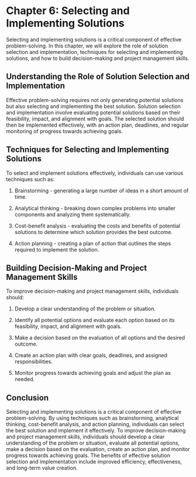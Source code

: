 Chapter 6: Selecting and Implementing Solutions
===============================================

Selecting and implementing solutions is a critical component of effective problem-solving. In this chapter, we will explore the role of solution selection and implementation, techniques for selecting and implementing solutions, and how to build decision-making and project management skills.

Understanding the Role of Solution Selection and Implementation
---------------------------------------------------------------

Effective problem-solving requires not only generating potential solutions but also selecting and implementing the best solution. Solution selection and implementation involve evaluating potential solutions based on their feasibility, impact, and alignment with goals. The selected solution should then be implemented effectively, with an action plan, deadlines, and regular monitoring of progress towards achieving goals.

Techniques for Selecting and Implementing Solutions
---------------------------------------------------

To select and implement solutions effectively, individuals can use various techniques such as:

1. Brainstorming - generating a large number of ideas in a short amount of time.

2. Analytical thinking - breaking down complex problems into smaller components and analyzing them systematically.

3. Cost-benefit analysis - evaluating the costs and benefits of potential solutions to determine which solution provides the best outcome.

4. Action planning - creating a plan of action that outlines the steps required to implement the solution.

Building Decision-Making and Project Management Skills
------------------------------------------------------

To improve decision-making and project management skills, individuals should:

1. Develop a clear understanding of the problem or situation.

2. Identify all potential options and evaluate each option based on its feasibility, impact, and alignment with goals.

3. Make a decision based on the evaluation of all options and the desired outcome.

4. Create an action plan with clear goals, deadlines, and assigned responsibilities.

5. Monitor progress towards achieving goals and adjust the plan as needed.

Conclusion
----------

Selecting and implementing solutions is a critical component of effective problem-solving. By using techniques such as brainstorming, analytical thinking, cost-benefit analysis, and action planning, individuals can select the best solution and implement it effectively. To improve decision-making and project management skills, individuals should develop a clear understanding of the problem or situation, evaluate all potential options, make a decision based on the evaluation, create an action plan, and monitor progress towards achieving goals. The benefits of effective solution selection and implementation include improved efficiency, effectiveness, and long-term value creation.
